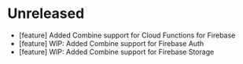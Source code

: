 # Unreleased

- [feature] Added Combine support for Cloud Functions for Firebase
- [feature] WIP: Added Combine support for Firebase Auth
- [feature] WIP: Added Combine support for Firebase Storage
